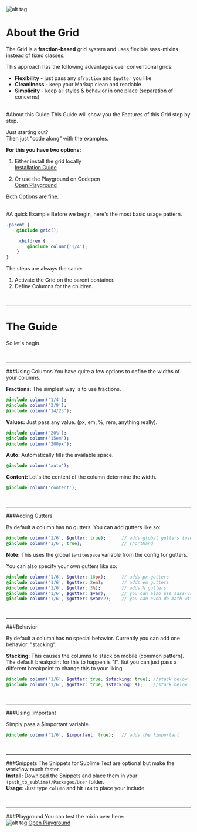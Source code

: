 ![alt tag](https://dl.dropboxusercontent.com/u/7534528/HFC/Relay/relay_logo.jpg)

# About the Grid
The Grid is a **fraction-based** grid system and uses flexible sass-mixins instead of fixed classes.<br>

This approach has the following advantages over conventional grids:<br>

- **Flexibility** - just pass any ```$fraction``` and ```$gutter``` you like
- **Cleanliness** - keep your Markup clean and readable
- **Simplicity** - keep all styles & behavior in one place (separation of concerns)


<br>
#About this Guide
This Guide will show you the Features of this Grid step by step.

Just starting out? <br>
Then just "code along" with the examples.

**For this you have two options:**

1. Either install the grid locally<br>
[Installation Guide](http://codepen.io/NilsDannemann/pen/MKZQxe?editors=1100)

1. Or use the Playground on Codepen<br>
[Open Playground](http://codepen.io/NilsDannemann/pen/MKZQxe?editors=1100)

Both Options are fine.


<br>
#A quick Example
Before we begin, here's the most basic usage pattern.

```sass
.parent {
	@include grid();

	.children {
		@include column('1/4');
	}
}
```

The steps are always the same:

1. Activate the Grid on the parent container.
1. Define Columns for the children.


<br><hr>
# The Guide
So let's begin.

<br><hr>
###Using Columns
You have quite a few options to define the widths of your columns.

**Fractions:** The simplest way is to use fractions.
```sass
@include column('1/4'); 	
@include column('2/9');
@include column('14/23');
```

**Values:** Just pass any value. (px, em, %, rem, anything really).
```sass
@include column('20%'); 	
@include column('15em');
@include column('200px');
```

**Auto:** Automatically fills the available space.
```sass
@include column('auto'); 	
```

**Content:** Let's the content of the column determine the width.
```sass
@include column('content'); 	
```


<br><hr>
###Adding Gutters

By default a column has no gutters. You can add gutters like so:

```sass
@include column('1/6', $gutter: true); 		// adds global gutters (use: 'true' or 'false')
@include column('1/6', true); 				// shorthand 
```
**Note:** This uses the global ```$whitespace``` variable from the config for gutters.

You can also specify your own gutters like so:
```sass
@include column('1/6', $gutter: 10px); 		// adds px gutters
@include column('1/6', $gutter: 2em); 		// adds em gutters
@include column('1/6', $gutter: 3%); 		// adds % gutters
@include column('1/6', $gutter: $var); 		// you can also use sass-variables
@include column('1/6', $gutter: $var/2); 	// you can even do math with them
```



<br><hr>
###Behavior

By default a column has no special behavior.
Currently you can add one behavior: "stacking".

**Stacking:** This causes the columns to stack on mobile (common pattern).
The default breakpoint for this to happen is "l". But you can just pass a different breakpoint to change this to your liking.

```sass
@include column('1/6', $gutter: true, $stacking: true); //stack below l
@include column('1/6', $gutter: true, $stacking: s); 	//stack below s
```



<br><hr>
###Using !important

Simply pass a $important variable.

```sass
@include column('1/6', $important: true); 	// adds the !important
```



<br><hr>
###Snippets
The Snippets for Sublime Text are optional but make the workflow much faster. <br>
**Install:** [Download](https://dl.dropboxusercontent.com/u/7534528/HFC/Relay/snippets.zip) the Snippets and place them in your `(path_to_sublime)/Packages/User` folder.<br>
**Usage:** Just type `column` and hit `TAB` to place your include.

<br><hr>
###Playground
You can test the mixin over here:<br>
![alt tag](https://dl.dropboxusercontent.com/u/7534528/HFC/Relay/code-playground.svg)
[Open Playground](http://codepen.io/NilsDannemann/pen/MKZQxe?editors=1100)
